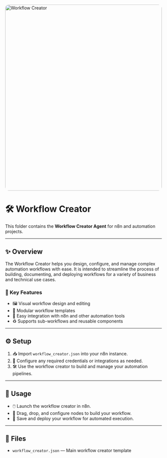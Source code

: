 <img src="https://media2.giphy.com/media/v1.Y2lkPTc5MGI3NjExYmtjYmpyaHdiYncwcXVjc21kOWNheGdsZHI2NnF3YTI1ZGZtZjE1YSZlcD12MV9pbnRlcm5hbF9naWZfYnlfaWQmY3Q9Zw/zUwHGTclRb7W/giphy.gif" alt="Workflow Creator" style="width:100%;height:600px;object-fit:cover;border-radius:12px;" />

# 🛠️ Workflow Creator

This folder contains the **Workflow Creator Agent** for n8n and automation projects.

---

## ✨ Overview
The Workflow Creator helps you design, configure, and manage complex automation workflows with ease. It is intended to streamline the process of building, documenting, and deploying workflows for a variety of business and technical use cases.

### 🚀 Key Features
- 🖼️ Visual workflow design and editing
- 🧩 Modular workflow templates
- 🔗 Easy integration with n8n and other automation tools
- ♻️ Supports sub-workflows and reusable components

---

## ⚙️ Setup
1. 📥 Import `workflow_creator.json` into your n8n instance.
2. 🔑 Configure any required credentials or integrations as needed.
3. 🛠️ Use the workflow creator to build and manage your automation pipelines.

---

## 🚦 Usage
- 🖱️ Launch the workflow creator in n8n.
- 🧩 Drag, drop, and configure nodes to build your workflow.
- 🚀 Save and deploy your workflow for automated execution.

---

## 📁 Files
- `workflow_creator.json` — Main workflow creator template 
